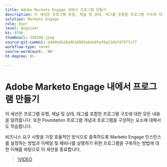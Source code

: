 ```yaml
---
title: Adobe Marketo Engage 내에서 프로그램 만들기
description: 이 세션은 프로그램 유형, 채널 및 상태, 태그를 포함한 프로그램 구조에 대한 모든 내용을 알려줍니다.
solution: Marketo Engage
role: User
level: Beginner
kt: 9706
thumbnail: 340308.jpeg
source-git-commit: edd0bdb28a9b3d065a64a95af6a216b747577c77
workflow-type: tm+mt
source-wordcount: '96'
ht-degree: 0%

---
```


# Adobe Marketo Engage 내에서 프로그램 만들기

이 세션은 프로그램 유형, 채널 및 상태, 태그를 포함한 프로그램 구조에 대한 모든 내용을 알려줍니다. 또한 Foundation 프로그램 개념과 프로그램을 구성하는 요소에 대해서도 학습합니다.

비즈니스 요구 사항을 가장 효율적인 방식으로 충족하도록 Marketo Engage 인스턴스를 설정하는 방법과 이메일 및 웨비나를 실행하기 위한 프로그램을 구축하는 방법에 대한 이해를 바탕으로 이 세션을 종료합니다.

>[!VIDEO](https://video.tv.adobe.com/v/340308/?quality=12&learn=on)
